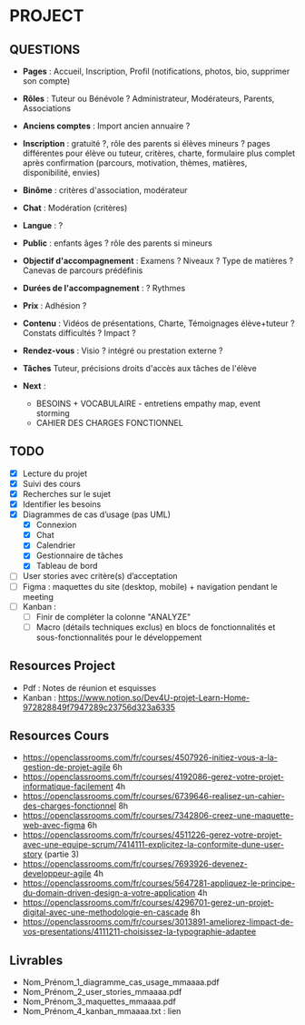 # PROJECT


## QUESTIONS
- **Pages** : Accueil, Inscription, Profil (notifications, photos, bio, supprimer son compte)
- **Rôles** : Tuteur ou Bénévole ? Administrateur, Modérateurs, Parents, Associations
- **Anciens comptes** :  Import ancien annuaire ?
- **Inscription** : gratuité ?, rôle des parents si élèves mineurs ? pages différentes pour élève ou tuteur, critères, charte, formulaire plus complet après confirmation (parcours, motivation, thèmes, matières, disponibilité, envies)
- **Binôme** : critères d'association, modérateur
- **Chat** : Modération (critères)
- **Langue** : ?
- **Public** : enfants âges ? rôle des parents si mineurs
- **Objectif d'accompagnement** : Examens ? Niveaux ? Type de matières ? Canevas de parcours prédéfinis
- **Durées de l'accompagnement** : ? Rythmes
- **Prix** : Adhésion ?
- **Contenu** : Vidéos de présentations, Charte, Témoignages élève+tuteur ? Constats difficultés ? Impact ?
- **Rendez-vous** : Visio ? intégré ou prestation externe ?
- **Tâches** Tuteur, précisions droits d'accès aux tâches de l'élève

- **Next** : 
    - BESOINS + VOCABULAIRE - entretiens empathy map, event storming
    - CAHIER DES CHARGES FONCTIONNEL

## TODO
- [x] Lecture du projet
- [x] Suivi des cours
- [x] Recherches sur le sujet
- [x] Identifier les besoins
- [x] Diagrammes de cas d’usage (pas UML)
    - [x] Connexion
    - [x] Chat
    - [x] Calendrier
    - [x] Gestionnaire de tâches
    - [x] Tableau de bord
- [ ] User stories avec critère(s) d’acceptation
- [ ] Figma : maquettes du site (desktop, mobile) + navigation pendant le meeting
- [ ] Kanban : 
    - [ ] Finir de compléter la colonne "ANALYZE"
    - [ ] Macro (détails techniques exclus) en blocs de fonctionnalités et sous-fonctionnalités pour le développement

## Resources Project
- Pdf : Notes de réunion et esquisses
- Kanban : https://www.notion.so/Dev4U-projet-Learn-Home-972828849f7947289c23756d323a6335

## Resources Cours
- https://openclassrooms.com/fr/courses/4507926-initiez-vous-a-la-gestion-de-projet-agile 6h
- https://openclassrooms.com/fr/courses/4192086-gerez-votre-projet-informatique-facilement 4h
- https://openclassrooms.com/fr/courses/6739646-realisez-un-cahier-des-charges-fonctionnel 8h
- https://openclassrooms.com/fr/courses/7342806-creez-une-maquette-web-avec-figma 6h
- https://openclassrooms.com/fr/courses/4511226-gerez-votre-projet-avec-une-equipe-scrum/7414111-explicitez-la-conformite-dune-user-story (partie 3)
- https://openclassrooms.com/fr/courses/7693926-devenez-developpeur-agile 4h
- https://openclassrooms.com/fr/courses/5647281-appliquez-le-principe-du-domain-driven-design-a-votre-application 4h
- https://openclassrooms.com/fr/courses/4296701-gerez-un-projet-digital-avec-une-methodologie-en-cascade 8h
- https://openclassrooms.com/fr/courses/3013891-ameliorez-limpact-de-vos-presentations/4111211-choisissez-la-typographie-adaptee

## Livrables
- Nom_Prénom_1_diagramme_cas_usage_mmaaaa.pdf
- Nom_Prénom_2_user_stories_mmaaaa.pdf
- Nom_Prénom_3_maquettes_mmaaaa.pdf
- Nom_Prénom_4_kanban_mmaaaa.txt : lien